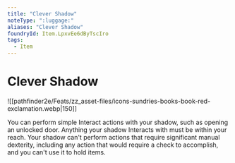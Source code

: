 ```yaml
---
title: "Clever Shadow"
noteType: ":luggage:"
aliases: "Clever Shadow"
foundryId: Item.LpxvEe6dByTscIro
tags:
  - Item
---
```


# Clever Shadow
![[pathfinder2e/Feats/zz_asset-files/icons-sundries-books-book-red-exclamation.webp|150]]

You can perform simple Interact actions with your shadow, such as opening an unlocked door. Anything your shadow Interacts with must be within your reach. Your shadow can't perform actions that require significant manual dexterity, including any action that would require a check to accomplish, and you can't use it to hold items.
